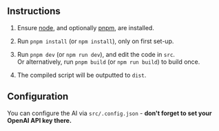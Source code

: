## Instructions

1. Ensure [node](https://nodejs.org/en/download), and optionally [pnpm](https://pnpm.io/installation), are installed.

2. Run `pnpm install` (or `npm install`), only on first set-up.

3. Run `pnpm dev` (or `npm run dev`), and edit the code in `src`. <br/>
Or alternatively, run `pnpm build` (or `npm run build`) to build once.

4. The compiled script will be outputted to `dist`.

## Configuration

You can configure the AI via `src/.config.json` - **don't forget to set your OpenAI API key there.**
